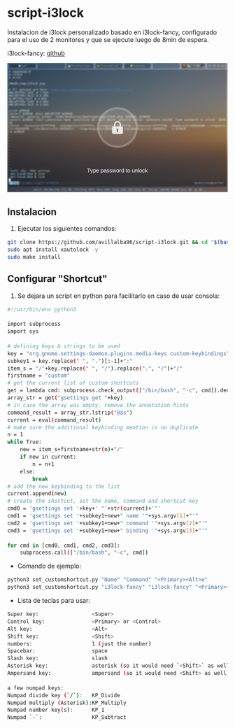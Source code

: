 # script-i3lock

Instalacion de i3lock personalizado basado en i3lock-fancy, configurado para el uso de 2 monitores y que se ejecute luego de 8min de espera.

i3lock-fancy: [github](https://github.com/meskarune/i3lock-fancy)

![screen shot of lockscreen](screenshot.png)

## Instalacion

1. Ejecutar los siguientes comandos:

```bash
git clone https://github.com/avillalba96/script-i3lock.git && cd "$(basename "$_" .git)"
sudo apt install xautolock -y
sudo make install
```

## Configurar "Shortcut"

1. Se dejara un script en python para facilitarlo en caso de usar consola:

```bash
#!/usr/bin/env python3

import subprocess
import sys

# defining keys & strings to be used
key = "org.gnome.settings-daemon.plugins.media-keys custom-keybindings"
subkey1 = key.replace(" ", ".")[:-1]+":"
item_s = "/"+key.replace(" ", "/").replace(".", "/")+"/"
firstname = "custom"
# get the current list of custom shortcuts
get = lambda cmd: subprocess.check_output(["/bin/bash", "-c", cmd]).decode("utf-8")
array_str = get("gsettings get "+key)
# in case the array was empty, remove the annotation hints
command_result = array_str.lstrip("@as")
current = eval(command_result)
# make sure the additional keybinding mention is no duplicate
n = 1
while True:
    new = item_s+firstname+str(n)+"/"
    if new in current:
        n = n+1
    else:
        break
# add the new keybinding to the list
current.append(new)
# create the shortcut, set the name, command and shortcut key
cmd0 = 'gsettings set '+key+' "'+str(current)+'"'
cmd1 = 'gsettings set '+subkey1+new+" name '"+sys.argv[1]+"'"
cmd2 = 'gsettings set '+subkey1+new+" command '"+sys.argv[2]+"'"
cmd3 = 'gsettings set '+subkey1+new+" binding '"+sys.argv[3]+"'"

for cmd in [cmd0, cmd1, cmd2, cmd3]:
    subprocess.call(["/bin/bash", "-c", cmd])
```

* Comando de ejemplo:

```python
python3 set_customshortcut.py "Name" "Command" "<Primary><Alt>e"
python3 set_customshortcut.py "i3lock-fancy" "i3lock-fancy" "<Primary><Alt>e"
```

* Lista de teclas para usar:

```bash
Super key:                 <Super>
Control key:               <Primary> or <Control>
Alt key:                   <Alt>
Shift key:                 <Shift>
numbers:                   1 (just the number)
Spacebar:                  space
Slash key:                 slash
Asterisk key:              asterisk (so it would need `<Shift>` as well)
Ampersand key:             ampersand (so it would need <Shift> as well)

a few numpad keys:
Numpad divide key (`/`):   KP_Divide
Numpad multiply (Asterisk):KP_Multiply
Numpad number key(s):      KP_1
Numpad `-`:                KP_Subtract
```
